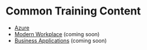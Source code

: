 # Common Training Content

- [Azure](./Azure)
- [Modern Workplace](./ModernWorkplace) (coming soon)
- [Business Applications](./BusinessApplications) (coming soon)